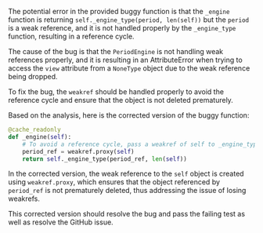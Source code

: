 The potential error in the provided buggy function is that the `_engine` function is returning `self._engine_type(period, len(self))` but the `period` is a weak reference, and it is not handled properly by the `_engine_type` function, resulting in a reference cycle.

The cause of the bug is that the `PeriodEngine` is not handling weak references properly, and it is resulting in an AttributeError when trying to access the `view` attribute from a `NoneType` object due to the weak reference being dropped.

To fix the bug, the `weakref` should be handled properly to avoid the reference cycle and ensure that the object is not deleted prematurely.

Based on the analysis, here is the corrected version of the buggy function:

```python
@cache_readonly
def _engine(self):
    # To avoid a reference cycle, pass a weakref of self to _engine_type.
    period_ref = weakref.proxy(self)
    return self._engine_type(period_ref, len(self))
```

In the corrected version, the weak reference to the `self` object is created using `weakref.proxy`, which ensures that the object referenced by `period_ref` is not prematurely deleted, thus addressing the issue of losing weakrefs.

This corrected version should resolve the bug and pass the failing test as well as resolve the GitHub issue.